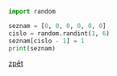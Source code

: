 ```python
import random

seznam = [0, 0, 0, 0, 0, 0]
cislo = random.randint(1, 6)
seznam[cislo - 1] = 1
print(seznam)
```

[zpět](../../programovani_uvod.md#úkol-9-6)